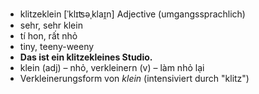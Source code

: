 - klitzeklein	[ˈklɪʦəˌklaɪ̯n]	Adjective (umgangssprachlich)	
- sehr, sehr klein
- tí hon, rất nhỏ
- tiny, teeny-weeny
- **Das ist ein klitzekleines Studio.**
- klein (adj) – nhỏ, verkleinern (v) – làm nhỏ lại	
- Verkleinerungsform von *klein* (intensiviert durch "klitz")